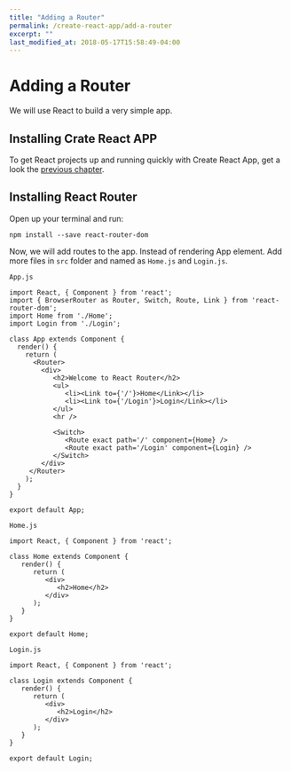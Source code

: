 ```yaml
---
title: "Adding a Router"
permalink: /create-react-app/add-a-router
excerpt: ""
last_modified_at: 2018-05-17T15:58:49-04:00
---
```


# Adding a Router

We will use React to build a very simple app.

## Installing Crate React APP

To get React projects up and running quickly with Create React App, get a look the [previous chapter](/install-create-react-app).

## Installing React Router

Open up your terminal and run:

```
npm install --save react-router-dom
```

Now, we will add routes to the app. Instead of rendering App element. Add more files in `src` folder and named as `Home.js` and `Login.js`.

`App.js`

```
import React, { Component } from 'react';
import { BrowserRouter as Router, Switch, Route, Link } from 'react-router-dom';
import Home from './Home';
import Login from './Login';

class App extends Component {
  render() {
    return (
      <Router>
        <div>
           <h2>Welcome to React Router</h2>
           <ul>
              <li><Link to={'/'}>Home</Link></li>
              <li><Link to={'/Login'}>Login</Link></li>
           </ul>
           <hr />
           
           <Switch>
              <Route exact path='/' component={Home} />
              <Route exact path='/Login' component={Login} />
           </Switch>
        </div>
     </Router>
    );
  }
}

export default App;
```

`Home.js`

```
import React, { Component } from 'react';

class Home extends Component {
   render() {
      return (
         <div>
            <h2>Home</h2>
         </div>
      );
   }
}

export default Home;
```

`Login.js`

```
import React, { Component } from 'react';

class Login extends Component {
   render() {
      return (
         <div>
            <h2>Login</h2>
         </div>
      );
   }
}

export default Login;
```